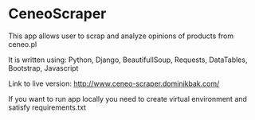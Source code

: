 # CeneoScraper

This app allows user to scrap and analyze opinions of products from ceneo.pl

It is written using: Python, Django, BeautifullSoup, Requests, DataTables, Bootstrap, Javascript

Link to live version: http://www.ceneo-scraper.dominikbak.com/

If you want to run app locally you need to create virtual environment and satisfy requirements.txt

